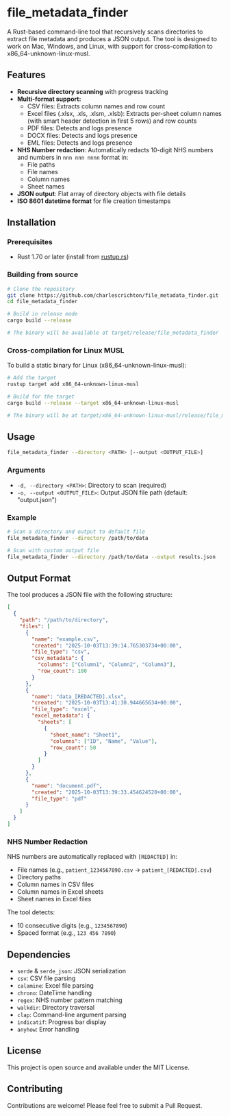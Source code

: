 # file_metadata_finder

A Rust-based command-line tool that recursively scans directories to extract file metadata and produces a JSON output. The tool is designed to work on Mac, Windows, and Linux, with support for cross-compilation to x86_64-unknown-linux-musl.

## Features

- **Recursive directory scanning** with progress tracking
- **Multi-format support:**
  - CSV files: Extracts column names and row count
  - Excel files (.xlsx, .xls, .xlsm, .xlsb): Extracts per-sheet column names (with smart header detection in first 5 rows) and row counts
  - PDF files: Detects and logs presence
  - DOCX files: Detects and logs presence
  - EML files: Detects and logs presence
- **NHS Number redaction**: Automatically redacts 10-digit NHS numbers and numbers in `nnn nnn nnnn` format in:
  - File paths
  - File names
  - Column names
  - Sheet names
- **JSON output**: Flat array of directory objects with file details
- **ISO 8601 datetime format** for file creation timestamps

## Installation

### Prerequisites

- Rust 1.70 or later (install from [rustup.rs](https://rustup.rs/))

### Building from source

```bash
# Clone the repository
git clone https://github.com/charlescrichton/file_metadata_finder.git
cd file_metadata_finder

# Build in release mode
cargo build --release

# The binary will be available at target/release/file_metadata_finder
```

### Cross-compilation for Linux MUSL

To build a static binary for Linux (x86_64-unknown-linux-musl):

```bash
# Add the target
rustup target add x86_64-unknown-linux-musl

# Build for the target
cargo build --release --target x86_64-unknown-linux-musl

# The binary will be at target/x86_64-unknown-linux-musl/release/file_metadata_finder
```

## Usage

```bash
file_metadata_finder --directory <PATH> [--output <OUTPUT_FILE>]
```

### Arguments

- `-d, --directory <PATH>`: Directory to scan (required)
- `-o, --output <OUTPUT_FILE>`: Output JSON file path (default: "output.json")

### Example

```bash
# Scan a directory and output to default file
file_metadata_finder --directory /path/to/data

# Scan with custom output file
file_metadata_finder --directory /path/to/data --output results.json
```

## Output Format

The tool produces a JSON file with the following structure:

```json
[
  {
    "path": "/path/to/directory",
    "files": [
      {
        "name": "example.csv",
        "created": "2025-10-03T13:39:14.765303734+00:00",
        "file_type": "csv",
        "csv_metadata": {
          "columns": ["Column1", "Column2", "Column3"],
          "row_count": 100
        }
      },
      {
        "name": "data_[REDACTED].xlsx",
        "created": "2025-10-03T13:41:30.944665634+00:00",
        "file_type": "excel",
        "excel_metadata": {
          "sheets": [
            {
              "sheet_name": "Sheet1",
              "columns": ["ID", "Name", "Value"],
              "row_count": 50
            }
          ]
        }
      },
      {
        "name": "document.pdf",
        "created": "2025-10-03T13:39:33.454624520+00:00",
        "file_type": "pdf"
      }
    ]
  }
]
```

### NHS Number Redaction

NHS numbers are automatically replaced with `[REDACTED]` in:
- File names (e.g., `patient_1234567890.csv` → `patient_[REDACTED].csv`)
- Directory paths
- Column names in CSV files
- Column names in Excel sheets
- Sheet names in Excel files

The tool detects:
- 10 consecutive digits (e.g., `1234567890`)
- Spaced format (e.g., `123 456 7890`)

## Dependencies

- `serde` & `serde_json`: JSON serialization
- `csv`: CSV file parsing
- `calamine`: Excel file parsing
- `chrono`: DateTime handling
- `regex`: NHS number pattern matching
- `walkdir`: Directory traversal
- `clap`: Command-line argument parsing
- `indicatif`: Progress bar display
- `anyhow`: Error handling

## License

This project is open source and available under the MIT License.

## Contributing

Contributions are welcome! Please feel free to submit a Pull Request.
